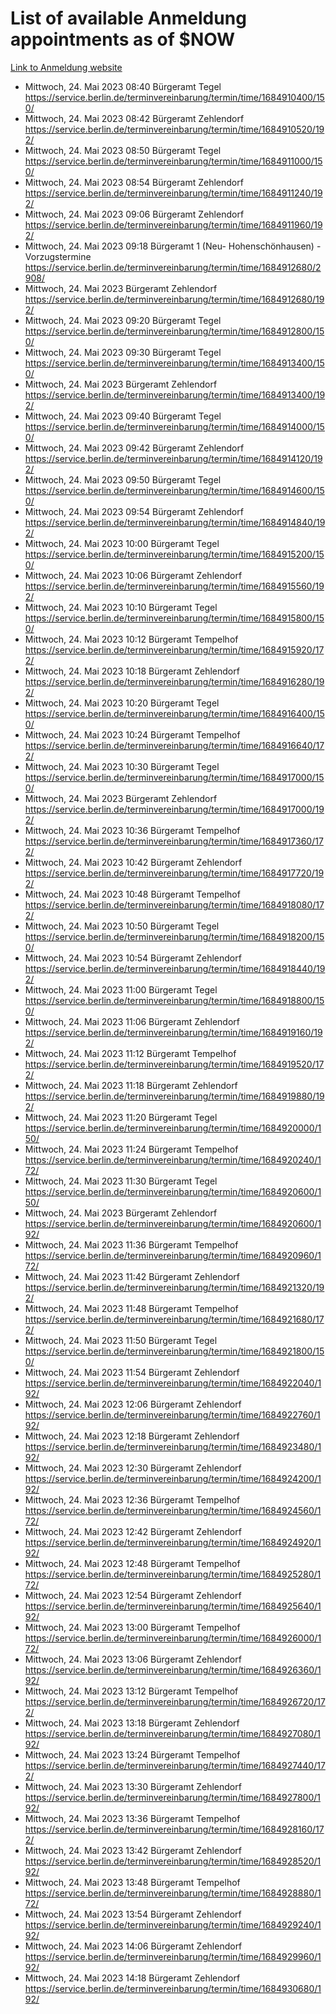 # List of available Anmeldung appointments as of $NOW
[Link to Anmeldung website](https://service.berlin.de/terminvereinbarung/termin/tag.php?termin=1&anliegen[]=120686&dienstleisterlist=122210,122217,327316,122219,327312,122227,327314,122231,327346,122243,327348,122254,122252,329742,122260,329745,122262,329748,122271,327278,122273,327274,122277,327276,330436,122280,327294,122282,327290,122284,327292,122291,327270,122285,327266,122286,327264,122296,327268,150230,329760,122297,327286,122294,327284,122312,329763,122314,329775,122304,327330,122311,327334,122309,327332,317869,122281,327352,122279,329772,122283,122276,327324,122274,327326,122267,329766,122246,327318,122251,327320,122257,327322,122208,327298,122226,327300&herkunft=http%3A%2F%2Fservice.berlin.de%2Fdienstleistung%2F120686%2F)
- Mittwoch, 24. Mai 2023 08:40 Bürgeramt Tegel https://service.berlin.de/terminvereinbarung/termin/time/1684910400/150/
- Mittwoch, 24. Mai 2023 08:42 Bürgeramt Zehlendorf https://service.berlin.de/terminvereinbarung/termin/time/1684910520/192/
- Mittwoch, 24. Mai 2023 08:50 Bürgeramt Tegel https://service.berlin.de/terminvereinbarung/termin/time/1684911000/150/
- Mittwoch, 24. Mai 2023 08:54 Bürgeramt Zehlendorf https://service.berlin.de/terminvereinbarung/termin/time/1684911240/192/
- Mittwoch, 24. Mai 2023 09:06 Bürgeramt Zehlendorf https://service.berlin.de/terminvereinbarung/termin/time/1684911960/192/
- Mittwoch, 24. Mai 2023 09:18 Bürgeramt 1 (Neu- Hohenschönhausen) - Vorzugstermine https://service.berlin.de/terminvereinbarung/termin/time/1684912680/2908/
- Mittwoch, 24. Mai 2023  Bürgeramt Zehlendorf https://service.berlin.de/terminvereinbarung/termin/time/1684912680/192/
- Mittwoch, 24. Mai 2023 09:20 Bürgeramt Tegel https://service.berlin.de/terminvereinbarung/termin/time/1684912800/150/
- Mittwoch, 24. Mai 2023 09:30 Bürgeramt Tegel https://service.berlin.de/terminvereinbarung/termin/time/1684913400/150/
- Mittwoch, 24. Mai 2023  Bürgeramt Zehlendorf https://service.berlin.de/terminvereinbarung/termin/time/1684913400/192/
- Mittwoch, 24. Mai 2023 09:40 Bürgeramt Tegel https://service.berlin.de/terminvereinbarung/termin/time/1684914000/150/
- Mittwoch, 24. Mai 2023 09:42 Bürgeramt Zehlendorf https://service.berlin.de/terminvereinbarung/termin/time/1684914120/192/
- Mittwoch, 24. Mai 2023 09:50 Bürgeramt Tegel https://service.berlin.de/terminvereinbarung/termin/time/1684914600/150/
- Mittwoch, 24. Mai 2023 09:54 Bürgeramt Zehlendorf https://service.berlin.de/terminvereinbarung/termin/time/1684914840/192/
- Mittwoch, 24. Mai 2023 10:00 Bürgeramt Tegel https://service.berlin.de/terminvereinbarung/termin/time/1684915200/150/
- Mittwoch, 24. Mai 2023 10:06 Bürgeramt Zehlendorf https://service.berlin.de/terminvereinbarung/termin/time/1684915560/192/
- Mittwoch, 24. Mai 2023 10:10 Bürgeramt Tegel https://service.berlin.de/terminvereinbarung/termin/time/1684915800/150/
- Mittwoch, 24. Mai 2023 10:12 Bürgeramt Tempelhof https://service.berlin.de/terminvereinbarung/termin/time/1684915920/172/
- Mittwoch, 24. Mai 2023 10:18 Bürgeramt Zehlendorf https://service.berlin.de/terminvereinbarung/termin/time/1684916280/192/
- Mittwoch, 24. Mai 2023 10:20 Bürgeramt Tegel https://service.berlin.de/terminvereinbarung/termin/time/1684916400/150/
- Mittwoch, 24. Mai 2023 10:24 Bürgeramt Tempelhof https://service.berlin.de/terminvereinbarung/termin/time/1684916640/172/
- Mittwoch, 24. Mai 2023 10:30 Bürgeramt Tegel https://service.berlin.de/terminvereinbarung/termin/time/1684917000/150/
- Mittwoch, 24. Mai 2023  Bürgeramt Zehlendorf https://service.berlin.de/terminvereinbarung/termin/time/1684917000/192/
- Mittwoch, 24. Mai 2023 10:36 Bürgeramt Tempelhof https://service.berlin.de/terminvereinbarung/termin/time/1684917360/172/
- Mittwoch, 24. Mai 2023 10:42 Bürgeramt Zehlendorf https://service.berlin.de/terminvereinbarung/termin/time/1684917720/192/
- Mittwoch, 24. Mai 2023 10:48 Bürgeramt Tempelhof https://service.berlin.de/terminvereinbarung/termin/time/1684918080/172/
- Mittwoch, 24. Mai 2023 10:50 Bürgeramt Tegel https://service.berlin.de/terminvereinbarung/termin/time/1684918200/150/
- Mittwoch, 24. Mai 2023 10:54 Bürgeramt Zehlendorf https://service.berlin.de/terminvereinbarung/termin/time/1684918440/192/
- Mittwoch, 24. Mai 2023 11:00 Bürgeramt Tegel https://service.berlin.de/terminvereinbarung/termin/time/1684918800/150/
- Mittwoch, 24. Mai 2023 11:06 Bürgeramt Zehlendorf https://service.berlin.de/terminvereinbarung/termin/time/1684919160/192/
- Mittwoch, 24. Mai 2023 11:12 Bürgeramt Tempelhof https://service.berlin.de/terminvereinbarung/termin/time/1684919520/172/
- Mittwoch, 24. Mai 2023 11:18 Bürgeramt Zehlendorf https://service.berlin.de/terminvereinbarung/termin/time/1684919880/192/
- Mittwoch, 24. Mai 2023 11:20 Bürgeramt Tegel https://service.berlin.de/terminvereinbarung/termin/time/1684920000/150/
- Mittwoch, 24. Mai 2023 11:24 Bürgeramt Tempelhof https://service.berlin.de/terminvereinbarung/termin/time/1684920240/172/
- Mittwoch, 24. Mai 2023 11:30 Bürgeramt Tegel https://service.berlin.de/terminvereinbarung/termin/time/1684920600/150/
- Mittwoch, 24. Mai 2023  Bürgeramt Zehlendorf https://service.berlin.de/terminvereinbarung/termin/time/1684920600/192/
- Mittwoch, 24. Mai 2023 11:36 Bürgeramt Tempelhof https://service.berlin.de/terminvereinbarung/termin/time/1684920960/172/
- Mittwoch, 24. Mai 2023 11:42 Bürgeramt Zehlendorf https://service.berlin.de/terminvereinbarung/termin/time/1684921320/192/
- Mittwoch, 24. Mai 2023 11:48 Bürgeramt Tempelhof https://service.berlin.de/terminvereinbarung/termin/time/1684921680/172/
- Mittwoch, 24. Mai 2023 11:50 Bürgeramt Tegel https://service.berlin.de/terminvereinbarung/termin/time/1684921800/150/
- Mittwoch, 24. Mai 2023 11:54 Bürgeramt Zehlendorf https://service.berlin.de/terminvereinbarung/termin/time/1684922040/192/
- Mittwoch, 24. Mai 2023 12:06 Bürgeramt Zehlendorf https://service.berlin.de/terminvereinbarung/termin/time/1684922760/192/
- Mittwoch, 24. Mai 2023 12:18 Bürgeramt Zehlendorf https://service.berlin.de/terminvereinbarung/termin/time/1684923480/192/
- Mittwoch, 24. Mai 2023 12:30 Bürgeramt Zehlendorf https://service.berlin.de/terminvereinbarung/termin/time/1684924200/192/
- Mittwoch, 24. Mai 2023 12:36 Bürgeramt Tempelhof https://service.berlin.de/terminvereinbarung/termin/time/1684924560/172/
- Mittwoch, 24. Mai 2023 12:42 Bürgeramt Zehlendorf https://service.berlin.de/terminvereinbarung/termin/time/1684924920/192/
- Mittwoch, 24. Mai 2023 12:48 Bürgeramt Tempelhof https://service.berlin.de/terminvereinbarung/termin/time/1684925280/172/
- Mittwoch, 24. Mai 2023 12:54 Bürgeramt Zehlendorf https://service.berlin.de/terminvereinbarung/termin/time/1684925640/192/
- Mittwoch, 24. Mai 2023 13:00 Bürgeramt Tempelhof https://service.berlin.de/terminvereinbarung/termin/time/1684926000/172/
- Mittwoch, 24. Mai 2023 13:06 Bürgeramt Zehlendorf https://service.berlin.de/terminvereinbarung/termin/time/1684926360/192/
- Mittwoch, 24. Mai 2023 13:12 Bürgeramt Tempelhof https://service.berlin.de/terminvereinbarung/termin/time/1684926720/172/
- Mittwoch, 24. Mai 2023 13:18 Bürgeramt Zehlendorf https://service.berlin.de/terminvereinbarung/termin/time/1684927080/192/
- Mittwoch, 24. Mai 2023 13:24 Bürgeramt Tempelhof https://service.berlin.de/terminvereinbarung/termin/time/1684927440/172/
- Mittwoch, 24. Mai 2023 13:30 Bürgeramt Zehlendorf https://service.berlin.de/terminvereinbarung/termin/time/1684927800/192/
- Mittwoch, 24. Mai 2023 13:36 Bürgeramt Tempelhof https://service.berlin.de/terminvereinbarung/termin/time/1684928160/172/
- Mittwoch, 24. Mai 2023 13:42 Bürgeramt Zehlendorf https://service.berlin.de/terminvereinbarung/termin/time/1684928520/192/
- Mittwoch, 24. Mai 2023 13:48 Bürgeramt Tempelhof https://service.berlin.de/terminvereinbarung/termin/time/1684928880/172/
- Mittwoch, 24. Mai 2023 13:54 Bürgeramt Zehlendorf https://service.berlin.de/terminvereinbarung/termin/time/1684929240/192/
- Mittwoch, 24. Mai 2023 14:06 Bürgeramt Zehlendorf https://service.berlin.de/terminvereinbarung/termin/time/1684929960/192/
- Mittwoch, 24. Mai 2023 14:18 Bürgeramt Zehlendorf https://service.berlin.de/terminvereinbarung/termin/time/1684930680/192/
